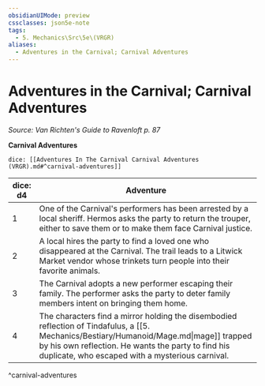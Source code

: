```yaml
---
obsidianUIMode: preview
cssclasses: json5e-note
tags:
  - 5. Mechanics\Src\5e\(VRGR)
aliases:
  - Adventures in the Carnival; Carnival Adventures
---
```

# Adventures in the Carnival; Carnival Adventures
*Source: Van Richten's Guide to Ravenloft p. 87* 

**Carnival Adventures**

`dice: [[Adventures In The Carnival Carnival Adventures (VRGR).md#^carnival-adventures]]`

| dice: d4 | Adventure |
|----------|-----------|
| 1 | One of the Carnival's performers has been arrested by a local sheriff. Hermos asks the party to return the trouper, either to save them or to make them face Carnival justice. |
| 2 | A local hires the party to find a loved one who disappeared at the Carnival. The trail leads to a Litwick Market vendor whose trinkets turn people into their favorite animals. |
| 3 | The Carnival adopts a new performer escaping their family. The performer asks the party to deter family members intent on bringing them home. |
| 4 | The characters find a mirror holding the disembodied reflection of Tindafulus, a [[5. Mechanics/Bestiary/Humanoid/Mage.md\|mage]] trapped by his own reflection. He wants the party to find his duplicate, who escaped with a mysterious carnival. |
^carnival-adventures

